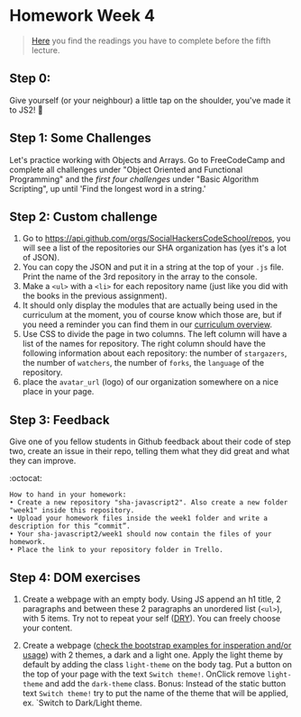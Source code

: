 # Homework Week 4

>[Here](https://github.com/SocialHackersCodeSchool/JavaScript/tree/master/Week4/README.md) you find the readings you have to complete before the fifth lecture.

## Step 0:
Give yourself (or your neighbour) a little tap on the shoulder, you've made it to JS2! :muscle:

## Step 1: Some Challenges
Let's practice working with Objects and Arrays. Go to FreeCodeCamp and complete all challenges under "Object Oriented and Functional Programming" and the _first four challenges_ under "Basic Algorithm Scripting", up until 'Find the longest word in a string.'

## Step 2: Custom challenge
1. Go to https://api.github.com/orgs/SocialHackersCodeSchool/repos, you will see a list of the repositories our SHA organization has (yes it's a lot of JSON).
2. You can copy the JSON and put it in a string at the top of your `.js` file. Print the name of the 3rd repository in the array to the console.
3. Make a `<ul>` with a `<li>` for each repository name (just like you did with the books in the previous assignment).
4. It should only display the modules that are actually being used in the curriculum at the moment, you of course know which those are, but if you need a reminder you can find them in our [curriculum overview](https://github.com/SocialHackersCodeSchool).
5. Use CSS to divide the page in two columns. The left column will have a list of the names for repository. The right column should have the following information about each repository: the number of `stargazers`, the number of `watchers`, the number of `forks`, the `language` of the repository.
6. place the `avatar_url` (logo) of our organization somewhere on a nice place in your page.

## Step 3: Feedback

Give one of you fellow students in Github feedback about their code of step two, create an issue in their repo, telling them what they did great and what they can improve.

<!-- ### :boom: Bonus homework :boom:

Replace this function by a generalised version that takes the name of the property (`propName`) to sort on and a number `order` (allowed values 1 or -1, default value = 1) to indicate respectively ascending or descending sort order:

```
function sortMovies(movies, propName, order)
```

Hint: remember from your high school math that:

- `1 x -1 = -1`, and
- `-1 x -1 = 1`

Ensure that the new function produces the same results as the existing `sortByImdbRating` function when it is called like this:

```js
movies = sortMovies(movies, 'imdbRating', -1);
```

Notes:

1. Do not bother to make this work for the `Ratings` property which refers to an object rather than a simple value.
2. It is not necessary to convert property values containing dates or numbers formatted with embedded commas to facilitate sorting for this challenge (but you're welcome to try). You can leave the value 'as is'. -->

:octocat:
```
How to hand in your homework:
• Create a new repository "sha-javascript2". Also create a new folder "week1" inside this repository.
• Upload your homework files inside the week1 folder and write a description for this “commit”.
• Your sha-javascript2/week1 should now contain the files of your homework.
• Place the link to your repository folder in Trello.
```

## Step 4: DOM exercises

1. Create a webpage with an empty body. Using JS append an h1 title, 2 paragraphs and between these 2 paragraphs an unordered list (`<ul>`), with 5 items. Try not to repeat your self ([DRY](https://en.wikipedia.org/wiki/Don%27t_repeat_yourself)). You can freely choose your content.

2. Create a webpage ([check the bootstrap examples for insperation and/or usage](https://v4-alpha.getbootstrap.com/examples/)) with 2 themes, a dark and a light one. Apply the light theme by default by adding the class `light-theme` on the body tag. Put a button on the top of your page with the text `Switch theme!`. OnClick remove `light-theme` and add the `dark-theme` class. Bonus: Instead of the static button text `Switch theme!` try to put the name of the theme that will be applied, ex. `Switch to Dark/Light theme.
